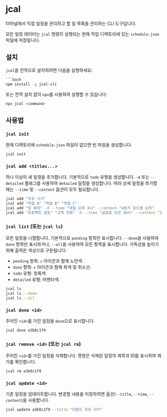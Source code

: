 # jcal

터미널에서 직접 일정을 관리하고 할 일 목록을 관리하는 CLI 도구입니다.

모든 일정 데이터는 `jcal` 명령이 실행되는 현재 작업 디렉토리에 있는 `schedule.json` 파일에 저장됩니다.

## 설치

`jcal`을 전역으로 설치하려면 다음을 실행하세요:

```bash
```bash
npm install -g jcal-cli
```

또는 전역 설치 없이 `npx`를 사용하여 실행할 수 있습니다:

```bash
npx jcal <command>
```

## 사용법

### `jcal init`

현재 디렉토리에 `schedule.json` 파일이 없으면 빈 파일을 생성합니다.

```bash
jcal init
```

### `jcal add <titles...>`

하나 이상의 새 일정을 추가합니다. 기본적으로 `todo` 유형을 생성합니다. `-d` 또는 `--detailed` 플래그를 사용하여 `detailed` 일정을 생성합니다. 여러 상세 일정을 추가할 때는 `--time` 및 `--content` 옵션이 모두 필요합니다.

```bash
jcal add "우유 사기"
jcal add "작업 A" "작업 B" "작업 C"
jcal add "팀 회의" -d --time "내일 오후 3시" --content "4분기 로드맵 논의"
jcal add "프로젝트 검토" "고객 전화" -d --time "금요일 오전 10시" --content "프레젠테이션 준비"
```

### `jcal list` (또는 `jcal ls`)

모든 일정을 나열합니다. 기본적으로 `pending` 항목만 표시합니다. `--done`을 사용하여 `done` 항목만 표시하거나, `--all`을 사용하여 모든 항목을 표시합니다. 가독성을 높이기 위해 출력은 색상으로 구분됩니다:

*   `pending` 항목: `○` 아이콘과 함께 노란색.
*   `done` 항목: `✔` 아이콘과 함께 회색 및 취소선.
*   `todo` 유형: 청록색.
*   `detailed` 유형: 마젠타색.

```bash
jcal ls
jcal ls --done
jcal ls --all
```

### `jcal done <id>`

주어진 `<id>`를 가진 일정을 `done`으로 표시합니다.

```bash
jcal done a3b8c1f9
```

### `jcal remove <id>` (또는 `jcal rm`)

주어진 `<id>`를 가진 일정을 삭제합니다. 명령은 삭제된 일정의 제목과 ID를 표시하여 제거를 확인합니다.

```bash
jcal rm a3b8c1f9
```

### `jcal update <id>`

기존 일정을 업데이트합니다. 변경할 내용을 지정하려면 옵션(`--title`, `--time`, `--content`)을 사용합니다.

```bash
jcal update a3b8c1f9 --title "아몬드 우유 사기"
```
